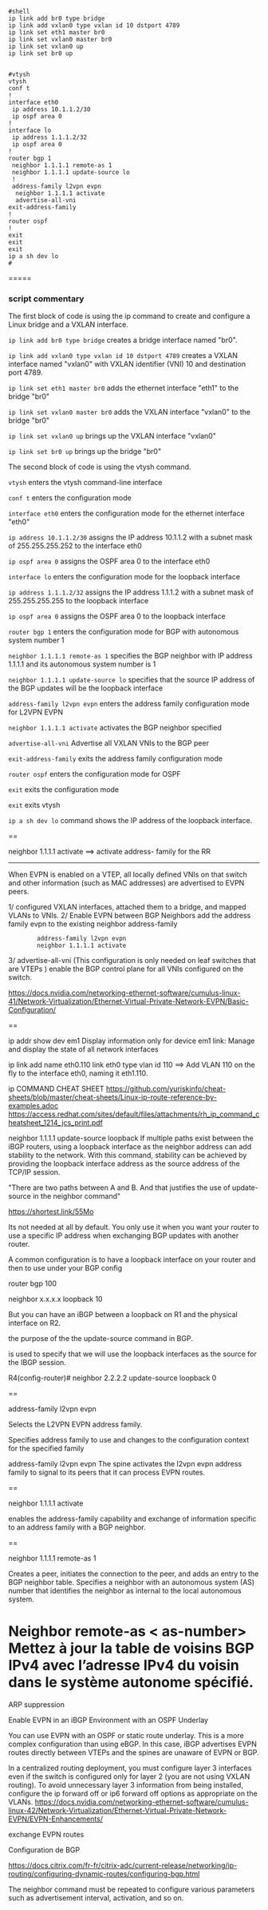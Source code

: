 ```
#shell
ip link add br0 type bridge
ip link add vxlan0 type vxlan id 10 dstport 4789
ip link set eth1 master br0
ip link set vxlan0 master br0
ip link set vxlan0 up
ip link set br0 up


#vtysh
vtysh
conf t
!
interface eth0
 ip address 10.1.1.2/30
 ip ospf area 0
!
interface lo
 ip address 1.1.1.2/32 
 ip ospf area 0
!
router bgp 1
 neighbor 1.1.1.1 remote-as 1
 neighbor 1.1.1.1 update-source lo
 !
 address-family l2vpn evpn
  neighbor 1.1.1.1 activate
  advertise-all-vni
exit-address-family
!
router ospf
!
exit 
exit
exit
ip a sh dev lo
#
```
=====
### script commentary

The first block of code is using the ip command to create and configure a Linux bridge and a VXLAN interface.

`ip link add br0 type bridge` creates a bridge interface named "br0".

`ip link add vxlan0 type vxlan id 10 dstport 4789` creates a VXLAN interface named "vxlan0" with VXLAN identifier (VNI) 10 and destination port 4789.

`ip link set eth1 master br0` adds the ethernet interface "eth1" to the bridge "br0"

`ip link set vxlan0 master br0` adds the VXLAN interface "vxlan0" to the bridge "br0"

`ip link set vxlan0 up` brings up the VXLAN interface "vxlan0"

`ip link set br0 up` brings up the bridge "br0"


The second block of code is using the vtysh command.

`vtysh` enters the vtysh command-line interface

`conf t` enters the configuration mode

`interface eth0` enters the configuration mode for the ethernet interface "eth0"

`ip address 10.1.1.2/30` assigns the IP address 10.1.1.2 with a subnet mask of 255.255.255.252 to the interface eth0

`ip ospf area 0` assigns the OSPF area 0 to the interface eth0

`interface lo` enters the configuration mode for the loopback interface

`ip address 1.1.1.2/32` assigns the IP address 1.1.1.2 with a subnet mask of 255.255.255.255 to the loopback interface

`ip ospf area 0` assigns the OSPF area 0 to the loopback interface

`router bgp 1` enters the configuration mode for BGP with autonomous system number 1

`neighbor 1.1.1.1 remote-as 1` specifies the BGP neighbor with IP address 1.1.1.1 and its autonomous system number is 1

`neighbor 1.1.1.1 update-source lo` specifies that the source IP address of the BGP updates will be the loopback interface

`address-family l2vpn evpn` enters the address family configuration mode for L2VPN EVPN

`neighbor 1.1.1.1 activate` activates the BGP neighbor specified

`advertise-all-vni` Advertise all VXLAN VNIs to the BGP peer

`exit-address-family` exits the address family configuration mode

`router ospf` enters the configuration mode for OSPF

`exit` exits the configuration mode

`exit` exits vtysh

`ip a sh dev lo` command shows the IP address of the loopback interface.

==

neighbor 1.1.1.1 activate  ==> activate address- family for the RR

---


When EVPN is enabled on a VTEP, all locally defined VNIs on that switch and other information (such as MAC addresses) are advertised to EVPN peers.

1/ configured VXLAN interfaces, attached them to a bridge, and mapped VLANs to VNIs.
2/ Enable EVPN between BGP Neighbors
        add the address family evpn to the existing neighbor address-family 

            address-family l2vpn evpn
            neighbor 1.1.1.1 activate

3/ advertise-all-vni (This configuration is only needed on leaf switches that are VTEPs )
        enable the BGP control plane for all VNIs configured on the switch.


https://docs.nvidia.com/networking-ethernet-software/cumulus-linux-41/Network-Virtualization/Ethernet-Virtual-Private-Network-EVPN/Basic-Configuration/


==

ip addr show dev em1	Display information only for device em1
link: Manage and display the state of all network interfaces

ip link add name eth0.110 link eth0 type vlan id 110 ==> Add VLAN 110 on the fly to the interface eth0, naming it eth1.110.

ip COMMAND CHEAT SHEET
https://github.com/yuriskinfo/cheat-sheets/blob/master/cheat-sheets/Linux-ip-route-reference-by-examples.adoc
https://access.redhat.com/sites/default/files/attachments/rh_ip_command_cheatsheet_1214_jcs_print.pdf


neighbor 1.1.1.1 update-source loopback
 If multiple paths exist between the iBGP routers, using a loopback interface as the neighbor address can add stability to the network. With this command, stability can be achieved by providing the loopback interface address as the source address of the TCP/IP session.

"There are two paths between A and B. And that justifies the use of update-source in the neighbor command"


https://shortest.link/55Mo

Its not needed at all by default. You only use it when you want your router to use a specific IP address when exchanging BGP updates with another router.

A common configuration is to have a loopback interface on your router and then to use under your BGP config

router bgp 100

neighbor x.x.x.x loopback 10

But you can have an iBGP between a loopback on R1 and the physical interface on R2.


 the purpose of the the update-source command in BGP.

  is used to specify that we will use the loopback interfaces as the source for the IBGP session.

R4(config-router)# neighbor 2.2.2.2 update-source loopback 0

==

address-family l2vpn evpn

Selects the L2VPN EVPN address family.

Specifies address family to use and changes to the configuration context for the specified family


  address-family l2vpn evpn
The spine activates the l2vpn evpn address family to signal to its peers that it can process EVPN routes.

==

 neighbor 1.1.1.1 activate

  enables the address-family capability and exchange of information specific to an address family with a BGP neighbor.

==

neighbor 1.1.1.1 remote-as 1

Creates a peer, initiates the connection to the peer, and adds an entry to the BGP neighbor table. Specifies a neighbor with an autonomous system (AS) number that identifies the neighbor as internal to the local autonomous system. 

Neighbor <peer group name> remote-as < as-number>
	Mettez à jour la table de voisins BGP IPv4 avec l’adresse IPv4 du voisin dans le système autonome spécifié.
==

ARP suppression 




Enable EVPN in an iBGP Environment with an OSPF Underlay

You can use EVPN with an OSPF or static route underlay. This is a more complex configuration than using eBGP. In this case, iBGP advertises EVPN routes directly between VTEPs and the spines are unaware of EVPN or BGP.


In a centralized routing deployment, you must configure layer 3 interfaces even if the switch is configured only for layer 2 (you are not using VXLAN routing). To avoid unnecessary layer 3 information from being installed, configure the ip forward off or ip6 forward off options as appropriate on the VLANs. 
https://docs.nvidia.com/networking-ethernet-software/cumulus-linux-42/Network-Virtualization/Ethernet-Virtual-Private-Network-EVPN/EVPN-Enhancements/


 exchange EVPN routes



Configuration de BGP

 https://docs.citrix.com/fr-fr/citrix-adc/current-release/networking/ip-routing/configuring-dynamic-routes/configuring-bgp.html



 The neighbor command must be repeated to configure various parameters such as advertisement interval, activation, and so on.


